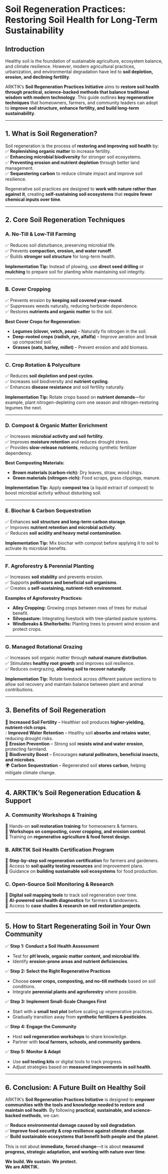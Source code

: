 # Soil Regeneration Practices: Restoring Soil Health for Long-Term Sustainability  

## Introduction  

Healthy soil is the foundation of sustainable agriculture, ecosystem balance, and climate resilience. However, modern agricultural practices, urbanization, and environmental degradation have led to **soil depletion, erosion, and declining fertility**.  

ARKTIK’s **Soil Regeneration Practices Initiative** aims to **restore soil health through practical, science-backed methods that balance traditional wisdom with modern technology**. This guide outlines **key regenerative techniques** that homeowners, farmers, and community leaders can adopt to **improve soil structure, enhance fertility, and build long-term sustainability**.

---

## 1. What is Soil Regeneration?  

Soil regeneration is the process of **restoring and improving soil health** by:  
✅ **Replenishing organic matter** to increase fertility.  
✅ **Enhancing microbial biodiversity** for stronger soil ecosystems.  
✅ **Preventing erosion and nutrient depletion** through better land management.  
✅ **Sequestering carbon** to reduce climate impact and improve soil resilience.  

Regenerative soil practices are designed to **work with nature rather than against it**, creating **self-sustaining soil ecosystems** that **require fewer chemical inputs over time**.

---

## 2. Core Soil Regeneration Techniques  

### **A. No-Till & Low-Till Farming**  
✅ Reduces soil disturbance, preserving microbial life.  
✅ Prevents **compaction, erosion, and water runoff**.  
✅ Builds **stronger soil structure** for long-term health.  

**Implementation Tip:** Instead of plowing, use **direct seed drilling** or **mulching** to prepare soil for planting while maintaining soil integrity.  

---

### **B. Cover Cropping**  
✅ Prevents erosion by **keeping soil covered year-round**.  
✅ Suppresses weeds naturally, reducing herbicide dependence.  
✅ Restores **nutrients and organic matter** to the soil.  

**Best Cover Crops for Regeneration:**  
- **Legumes (clover, vetch, peas)** – Naturally fix nitrogen in the soil.  
- **Deep-rooted crops (radish, rye, alfalfa)** – Improve aeration and break up compacted soil.  
- **Grasses (oats, barley, millet)** – Prevent erosion and add biomass.  

---

### **C. Crop Rotation & Polyculture**  
✅ Reduces **soil depletion and pest cycles**.  
✅ Increases soil biodiversity and **nutrient cycling**.  
✅ Enhances **disease resistance** and soil fertility naturally.  

**Implementation Tip:** Rotate crops based on **nutrient demands**—for example, plant nitrogen-depleting corn one season and nitrogen-restoring legumes the next.  

---

### **D. Compost & Organic Matter Enrichment**  
✅ Increases **microbial activity and soil fertility**.  
✅ Improves **moisture retention** and reduces drought stress.  
✅ Provides **slow-release nutrients**, reducing synthetic fertilizer dependency.  

**Best Composting Materials:**  
- **Brown materials (carbon-rich):** Dry leaves, straw, wood chips.  
- **Green materials (nitrogen-rich):** Food scraps, grass clippings, manure.  

**Implementation Tip:** Apply **compost tea** (a liquid extract of compost) to boost microbial activity without disturbing soil.  

---

### **E. Biochar & Carbon Sequestration**  
✅ Enhances **soil structure and long-term carbon storage**.  
✅ Improves **nutrient retention and microbial activity**.  
✅ Reduces **soil acidity and heavy metal contamination**.  

**Implementation Tip:** Mix biochar with compost before applying it to soil to activate its microbial benefits.  

---

### **F. Agroforestry & Perennial Planting**  
✅ Increases **soil stability** and prevents erosion.  
✅ Supports **pollinators and beneficial soil organisms**.  
✅ Creates a **self-sustaining, nutrient-rich environment**.  

**Examples of Agroforestry Practices:**  
- **Alley Cropping:** Growing crops between rows of trees for mutual benefit.  
- **Silvopasture:** Integrating livestock with tree-planted pasture systems.  
- **Windbreaks & Shelterbelts:** Planting trees to prevent wind erosion and protect crops.  

---

### **G. Managed Rotational Grazing**  
✅ Increases soil organic matter through **natural manure distribution**.  
✅ Stimulates **healthy root growth** and improves soil resilience.  
✅ Reduces overgrazing, **allowing soil to recover naturally**.  

**Implementation Tip:** Rotate livestock across different pasture sections to allow soil recovery and maintain balance between plant and animal contributions.  

---

## 3. Benefits of Soil Regeneration  

🌱 **Increased Soil Fertility** – Healthier soil produces **higher-yielding, nutrient-rich crops**.  
💧 **Improved Water Retention** – Healthy soil **absorbs and retains water**, reducing drought risks.  
🌾 **Erosion Prevention** – Strong soil **resists wind and water erosion**, protecting farmland.  
🐞 **Biodiversity Boost** – Encourages **natural pollinators, beneficial insects, and microbes**.  
🌍 **Carbon Sequestration** – Regenerated soil **stores carbon**, helping mitigate climate change.  

---

## 4. ARKTIK’s Soil Regeneration Education & Support  

### **A. Community Workshops & Training**  
📌 Hands-on **soil restoration training** for homeowners & farmers.  
📌 **Workshops on composting, cover cropping, and erosion control**.  
📌 Training on **regenerative agriculture & food forest design**.  

### **B. ARKTIK Soil Health Certification Program**  
📌 **Step-by-step soil regeneration certification** for farmers and gardeners.  
📌 Access to **soil quality testing resources** and improvement plans.  
📌 Guidance on **building sustainable soil ecosystems** for food production.  

### **C. Open-Source Soil Monitoring & Research**  
📌 **Digital soil mapping tools** to track soil regeneration over time.  
📌 **AI-powered soil health diagnostics** for farmers & landowners.  
📌 Access to **case studies & research on soil restoration projects**.  

---

## 5. How to Start Regenerating Soil in Your Own Community  

✅ **Step 1: Conduct a Soil Health Assessment**  
- Test for **pH levels, organic matter content, and microbial life**.  
- Identify **erosion-prone areas and nutrient deficiencies**.  

✅ **Step 2: Select the Right Regenerative Practices**  
- Choose **cover crops, composting, and no-till methods** based on soil conditions.  
- Integrate **perennial plants and agroforestry** where possible.  

✅ **Step 3: Implement Small-Scale Changes First**  
- Start with a **small test plot** before scaling up regenerative practices.  
- Gradually transition away from **synthetic fertilizers & pesticides**.  

✅ **Step 4: Engage the Community**  
- Host **soil regeneration workshops** to share knowledge.  
- Partner with **local farmers, schools, and community gardens**.  

✅ **Step 5: Monitor & Adapt**  
- Use **soil testing kits** or digital tools to track progress.  
- Adjust strategies based on **measured improvements in soil health**.  

---

## 6. Conclusion: A Future Built on Healthy Soil  

ARKTIK’s **Soil Regeneration Practices Initiative** is designed to **empower communities with the tools and knowledge needed to restore and maintain soil health**. By following **practical, sustainable, and science-backed methods**, we can:  

✅ **Reduce environmental damage caused by soil degradation**.  
✅ **Improve food security & crop resilience against climate change**.  
✅ **Build sustainable ecosystems that benefit both people and the planet**.  

This is not about **immediate, forced change**—it is about **measured progress, strategic adaptation, and working with nature over time**.  

**We build. We sustain. We protect.**  
**We are ARKTIK.**

